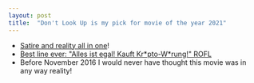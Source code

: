 ```yaml
---
layout: post
title:  "Don't Look Up is my pick for movie of the year 2021"
---
```


* [Satire and reality all in one](https://twitter.com/rtanglao/status/1474438597654691840)!
* [Best line ever: "Alles ist egal! Kauft Kr\*pto-W\*rung!" ROFL](https://twitter.com/rtanglao/status/1474445631708012548)
* Before November 2016 I would never have thought this movie was in any way reality!

